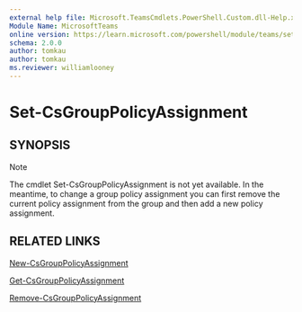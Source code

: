 ```yaml
---
external help file: Microsoft.TeamsCmdlets.PowerShell.Custom.dll-Help.xml
Module Name: MicrosoftTeams
online version: https://learn.microsoft.com/powershell/module/teams/set-csgrouppolicyassignment
schema: 2.0.0
author: tomkau
author: tomkau
ms.reviewer: williamlooney
---
```


# Set-CsGroupPolicyAssignment

## SYNOPSIS

> [!NOTE]
> The cmdlet Set-CsGroupPolicyAssignment is not yet available. In the meantime, to change a group policy assignment you can first remove the current policy assignment from the group and then add a new policy assignment.


## RELATED LINKS

[New-CsGroupPolicyAssignment](New-CsGroupPolicyAssignment.md)

[Get-CsGroupPolicyAssignment](Get-CsGroupPolicyAssignment.md)

[Remove-CsGroupPolicyAssignment](Remove-CsGroupPolicyAssignment.md)
